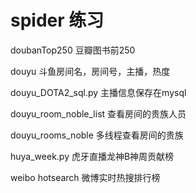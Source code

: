 # spider 练习

doubanTop250 豆瓣图书前250

douyu 斗鱼房间名，房间号，主播，热度

douyu_DOTA2_sql.py 主播信息保存在mysql

douyu_room_noble_list 查看房间的贵族人员

douyu_rooms_noble 多线程查看房间的贵族

huya_week.py 虎牙直播龙神B神周贡献榜

weibo hotsearch 微博实时热搜排行榜
